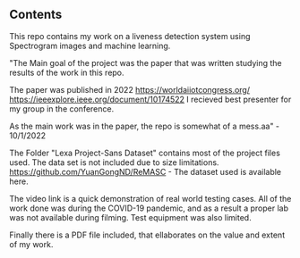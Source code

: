 ## Contents
This repo contains my work on a liveness detection system using Spectrogram images and machine learning.

"The Main goal of the project was the paper that was written studying the results of the work in this repo.

The paper was published in 2022 https://worldaiiotcongress.org/
https://ieeexplore.ieee.org/document/10174522
I recieved best presenter for my group in the conference. 

As the main work was in the paper, the repo is somewhat of a mess.aa" - 10/1/2022

The Folder "Lexa Project-Sans Dataset" contains most of the project files used. The data set is not included due to size limitations. 
https://github.com/YuanGongND/ReMASC - The dataset used is available here.

The video link is a quick demonstration of real world testing cases. All of the work done was during the COVID-19 pandemic, and as a result a proper lab was not available during filming. Test equipment was also limited. 

Finally there is a PDF file included, that ellaborates on the value and extent of my work. 

